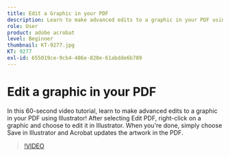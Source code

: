 ```yaml
---
title: Edit a Graphic in your PDF
description: Learn to make advanced edits to a graphic in your PDF using Illustrator
role: User
product: adobe acrobat
level: Beginner
thumbnail: KT-9277.jpg
KT: 9277
exl-id: 655019ce-9cb4-486e-820e-61abdde6b789
---
```

# Edit a graphic in your PDF

In this 60-second video tutorial, learn to make advanced edits to a graphic in your PDF using Illustrator! After selecting Edit PDF, right-click on a graphic and choose to edit it in Illustrator. When you're done, simply choose Save in Illustrator and Acrobat updates the artwork in the PDF.

>[!VIDEO](https://video.tv.adobe.com/v/338277?quality=12&learn=on&hidetitle=true)
